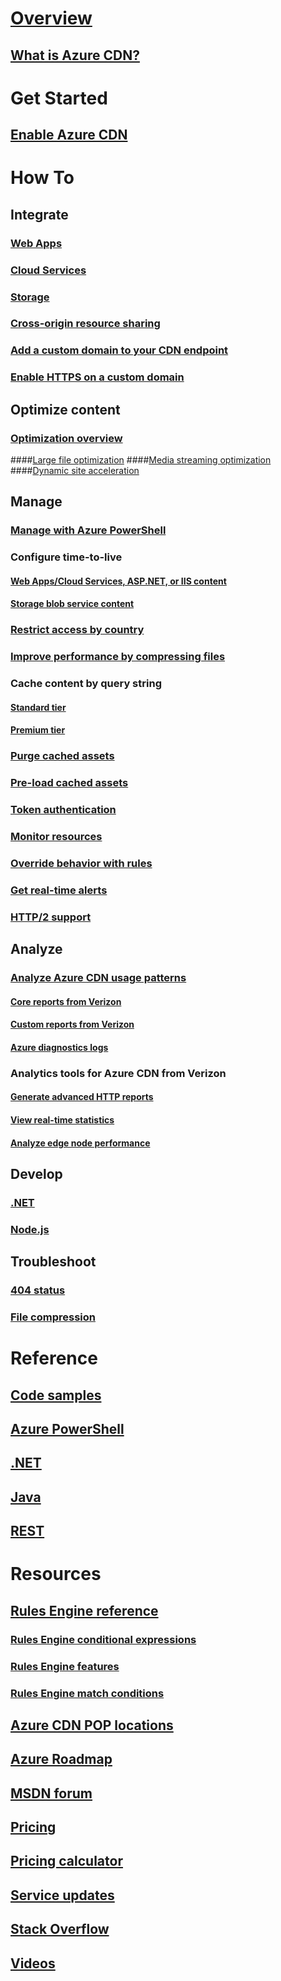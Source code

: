 # [Overview](cdn-overview.md)
## [What is Azure CDN?](../best-practices-cdn.md?toc=%2fazure%2fcdn%2ftoc.json)

# Get Started
## [Enable Azure CDN](cdn-create-new-endpoint.md)

# How To
## Integrate
### [Web Apps](../app-service/app-service-web-tutorial-content-delivery-network.md?toc=%2fazure%2fcdn%2ftoc.json)
### [Cloud Services](cdn-cloud-service-with-cdn.md)
### [Storage](cdn-create-a-storage-account-with-cdn.md)
### [Cross-origin resource sharing](cdn-cors.md)
### [Add a custom domain to your CDN endpoint](cdn-map-content-to-custom-domain.md)
### [Enable HTTPS on a custom domain](cdn-custom-ssl.md)
## Optimize content
### [Optimization overview](cdn-optimization-overview.md)
####[Large file optimization](cdn-large-file-optimization.md)
####[Media streaming optimization](cdn-media-streaming-optimization.md)
####[Dynamic site acceleration](cdn-dynamic-site-acceleration.md)
 
## Manage
### [Manage with Azure PowerShell](cdn-manage-powershell.md)
### Configure time-to-live
#### [Web Apps/Cloud Services, ASP.NET, or IIS content](cdn-manage-expiration-of-cloud-service-content.md)
#### [Storage blob service content](cdn-manage-expiration-of-blob-content.md)
### [Restrict access by country](cdn-restrict-access-by-country.md)
### [Improve performance by compressing files](cdn-improve-performance.md)
### Cache content by query string
#### [Standard tier](cdn-query-string.md)
#### [Premium tier](cdn-query-string-premium.md)
### [Purge cached assets](cdn-purge-endpoint.md)
### [Pre-load cached assets](cdn-preload-endpoint.md)
### [Token authentication](cdn-token-auth.md)
### [Monitor resources](cdn-resource-health.md)
### [Override behavior with rules](cdn-rules-engine.md)
### [Get real-time alerts](cdn-real-time-alerts.md)
### [HTTP/2 support](cdn-http2.md)

## Analyze
### [Analyze Azure CDN usage patterns](cdn-log-analysis.md)
#### [Core reports from Verizon](cdn-analyze-usage-patterns.md)
#### [Custom reports from Verizon](cdn-verizon-custom-reports.md)
#### [Azure diagnostics logs](cdn-azure-diagnostic-logs.md)
### Analytics tools for Azure CDN from Verizon
#### [Generate advanced HTTP reports](cdn-advanced-http-reports.md)
#### [View real-time statistics](cdn-real-time-stats.md)
#### [Analyze edge node performance](cdn-edge-performance.md)

## Develop
### [.NET](cdn-app-dev-net.md)
### [Node.js](cdn-app-dev-node.md)

## Troubleshoot
### [404 status](cdn-troubleshoot-endpoint.md)
### [File compression](cdn-troubleshoot-compression.md)

# Reference
## [Code samples](https://azure.microsoft.com/en-us/resources/samples/?service=cdn)
## [Azure PowerShell](/powershell/module/azurerm.cdn)
## [.NET](/dotnet/api/microsoft.azure.management.cdn)
## [Java](/java/api/com.microsoft.azure.management.cdn)
## [REST](/rest/api/cdn/)

# Resources
##  [Rules Engine reference](cdn-rules-engine-reference.md)
### [Rules Engine conditional expressions](cdn-rules-engine-reference-conditional-expressions.md)
### [Rules Engine features](cdn-rules-engine-reference-features.md)
### [Rules Engine match conditions](cdn-rules-engine-reference-match-conditions.md)
## [Azure CDN POP locations](cdn-pop-locations.md)
## [Azure Roadmap](https://azure.microsoft.com/roadmap/)
## [MSDN forum](https://social.msdn.microsoft.com/Forums/en-US/home?forum=azurecdn)
## [Pricing](https://azure.microsoft.com/pricing/details/cdn/)
## [Pricing calculator](https://azure.microsoft.com/pricing/calculator/)
## [Service updates](https://azure.microsoft.com/updates/?product=cdn)
## [Stack Overflow](http://stackoverflow.com/questions/tagged/azure-cdn)
## [Videos](https://azure.microsoft.com/documentation/videos/index/?services=cdn)

